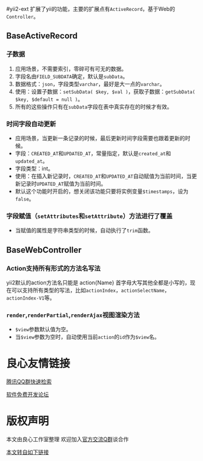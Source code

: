 #yii2-ext
扩展了yii的功能，主要的扩展点有`ActiveRecord`，基于Web的`Controller`。

## BaseActiveRecord

### 子数据
1. 应用场景，不需要索引，零碎可有可无的数据。
2. 字段名由`FIELD_SUBDATA`确定，默认是`subData`。
3. 数据格式：`json`，字段类型`varchar`，最好是大一点的`varchar`。
4. 使用：设置子数据：`setSubData( $key, $val )`，获取子数据：`getSubData( $key, $default = null )`。
5. 所有的这些操作只有在`subData`字段在表中真实存在的时候才有效。

### 时间字段自动更新
- 应用场景，当更新一条记录的时候，最后更新时间字段需要也跟着更新的时候。
- 字段：`CREATED_AT`和`UPDATED_AT`，常量指定，默认是`created_at`和`updated_at`。
- 字段类型：int。
- 使用：在插入新记录时，`CREATED_AT`和`UPDATED_AT`自动赋值为当前时间，当更新记录时`UPDATED_AT`赋值为当前时间。
- 默认这个功能时开启的，想关闭该功能只要将实例变量`$timestamps`，设为`false`。

### 字段赋值（`setAttributes`和`setAttribute`）方法进行了覆盖
- 当赋值的属性是字符串类型的时候，自动执行了`trim`函数。

## BaseWebController

### Action支持所有形式的方法名写法
yii2默认的action方法名只能是 action{Name} 首字母大写其他全都是小写的，现在可以支持所有类型的写法，比如`actionIndex`，`actionSelectName`，`actionIndex-V1`等。

### `render`,`renderPartial`,`renderAjax`视图渲染方法
- `$view`参数默认值为空。
- 当`$view`参数为空时，自动使用当前`action`的`id`作为`$view`名。


 # 良心友情链接

[腾讯QQ群快速检索](http://u.720life.cn/s/8cf73f7c)

[软件免费开发论坛](http://u.720life.cn/s/bbb01dc0)

# 版权声明 

本文由良心工作室整理 欢迎加入[官方交流Q群](https://u.720life.cn/s/f2316816)谈合作

[本文转自如下链接](http://u.720life.cn/g/2e71d0f0a5c601172267ba20d3a43c6ed8364873b6f974af6f1ba9eca616188e697ef5e7ee265c5e5b4818836274f5698c63f3eac482611aeb48824b76a3cc49)